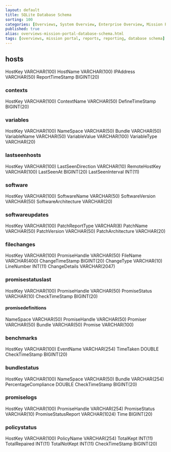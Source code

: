 ```yaml
---
layout: default
title: SQLite Database Schema
sorting: 100
categories: [Overviews, System Overview, Enterprise Overview, Mission Portal Overview, SQLite Database Schema]
published: true
alias: overviews-mission-portal-database-schema.html
tags: [overviews, mission portal, reports, reporting, database schema]
---
```


## hosts ##

HostKey VARCHAR(100)
HostName VARCHAR(100)
IPAddress VARCHAR(50)
ReportTimeStamp BIGINT(20)

### contexts ###

HostKey VARCHAR(100)
ContextName VARCHAR(50)
DefineTimeStamp BIGINT(20)

### variables ###

HostKey VARCHAR(100)
NameSpace VARCHAR(50)
Bundle VARCHAR(50)
VariableName VARCHAR(50)
VariableValue VARCHAR(100)
VariableType VARCHAR(20)

### lastseenhosts ###

HostKey VARCHAR(100)
LastSeenDirection VARCHAR(10)
RemoteHostKey VARCHAR(100)
LastSeenAt BIGINT(20)
LastSeenInterval INT(11)

### software ###

HostKey VARCHAR(100)
SoftwareName VARCHAR(50)
SoftwareVersion VARCHAR(50)
SoftwareArchitecture VARCHAR(20)

### softwareupdates ###

HostKey VARCHAR(100)
PatchReportType VARCHAR(8)
PatchName VARCHAR(50)
PatchVersion VARCHAR(50)
PatchArchitecture VARCHAR(20)

### filechanges ###

HostKey VARCHAR(100)
PromiseHandle VARCHAR(50)
FileName VARCHAR(400)
ChangeTimeStamp BIGINT(20)
ChangeType VARCHAR(10)
LineNumber INT(11)
ChangeDetails VARCHAR(2047)

### promisestatuslast ###

HostKey VARCHAR(100)
PromiseHandle VARCHAR(50)
PromiseStatus VARCHAR(10)
CheckTimeStamp BIGINT(20)

#### promisedefinitions ####

NameSpace VARCHAR(50)
PromiseHandle VARCHAR(50)
Promiser VARCHAR(50)
Bundle VARCHAR(50)
Promise VARCHAR(100)

### benchmarks ###

HostKey VARCHAR(100)
EventName VARCHAR(254)
TimeTaken DOUBLE
CheckTimeStamp BIGINT(20)

### bundlestatus ###

HostKey VARCHAR(100)
NameSpace VARCHAR(50)
Bundle VARCHAR(254)
PercentageCompliance DOUBLE
CheckTimeStamp BIGINT(20)

### promiselogs ###

HostKey VARCHAR(100)
PromiseHandle VARCHAR(254)
PromiseStatus VARCHAR(10)
PromiseStatusReport VARCHAR(1024)
Time BIGINT(20)

### policystatus ###

HostKey VARCHAR(100)
PolicyName VARCHAR(254)
TotalKept INT(11)
TotalRepaired INT(11)
TotalNotKept INT(11)
CheckTimeStamp BIGINT(20)


